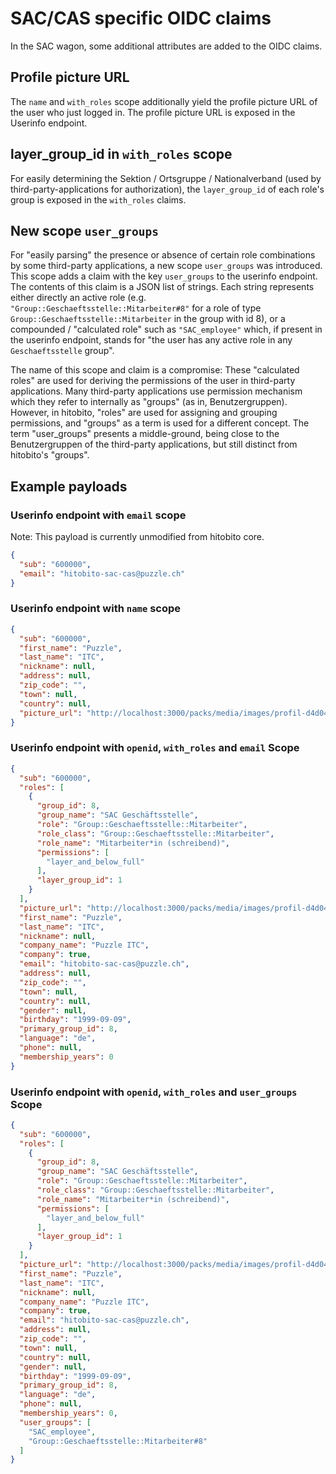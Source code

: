 # SAC/CAS specific OIDC claims

In the SAC wagon, some additional attributes are added to the OIDC claims.

## Profile picture URL

The `name` and `with_roles` scope additionally yield the profile picture URL of the user who just logged in. The profile picture URL is exposed in the Userinfo endpoint.

## layer_group_id in `with_roles` scope

For easily determining the Sektion / Ortsgruppe / Nationalverband (used by third-party-applications for authorization), the `layer_group_id` of each role's group is exposed in the `with_roles` claims.

## New scope `user_groups`

For "easily parsing" the presence or absence of certain role combinations by some third-party applications, a new scope `user_groups` was introduced.
This scope adds a claim with the key `user_groups` to the userinfo endpoint. The contents of this claim is a JSON list of strings. Each string represents either directly an active role (e.g. `"Group::Geschaeftsstelle::Mitarbeiter#8"` for a role of type `Group::Geschaeftsstelle::Mitarbeiter` in the group with id 8), or a compounded / "calculated role" such as `"SAC_employee"` which, if present in the userinfo endpoint, stands for "the user has any active role in any `Geschaeftsstelle` group".

The name of this scope and claim is a compromise: These "calculated roles" are used for deriving the permissions of the user in third-party applications. Many third-party applications use permission mechanism which they refer to internally as "groups" (as in, Benutzergruppen). However, in hitobito, "roles" are used for assigning and grouping permissions, and "groups" as a term is used for a different concept. The term "user_groups" presents a middle-ground, being close to the Benutzergruppen of the third-party applications, but still distinct from hitobito's "groups".

## Example payloads

### Userinfo endpoint with `email` scope

Note: This payload is currently unmodified from hitobito core.

```json
{
  "sub": "600000",
  "email": "hitobito-sac-cas@puzzle.ch"
}
```

### Userinfo endpoint with `name` scope

```json
{
  "sub": "600000",
  "first_name": "Puzzle",
  "last_name": "ITC",
  "nickname": null,
  "address": null,
  "zip_code": "",
  "town": null,
  "country": null,
  "picture_url": "http://localhost:3000/packs/media/images/profil-d4d04543c5d265981cecf6ce059f2c5d.svg"
}
```

### Userinfo endpoint with `openid`, `with_roles` and `email` Scope

```json
{
  "sub": "600000",
  "roles": [
    {
      "group_id": 8,
      "group_name": "SAC Geschäftsstelle",
      "role": "Group::Geschaeftsstelle::Mitarbeiter",
      "role_class": "Group::Geschaeftsstelle::Mitarbeiter",
      "role_name": "Mitarbeiter*in (schreibend)",
      "permissions": [
        "layer_and_below_full"
      ],
      "layer_group_id": 1
    }
  ],
  "picture_url": "http://localhost:3000/packs/media/images/profil-d4d04543c5d265981cecf6ce059f2c5d.svg",
  "first_name": "Puzzle",
  "last_name": "ITC",
  "nickname": null,
  "company_name": "Puzzle ITC",
  "company": true,
  "email": "hitobito-sac-cas@puzzle.ch",
  "address": null,
  "zip_code": "",
  "town": null,
  "country": null,
  "gender": null,
  "birthday": "1999-09-09",
  "primary_group_id": 8,
  "language": "de",
  "phone": null,
  "membership_years": 0
}
```

### Userinfo endpoint with `openid`, `with_roles` and `user_groups` Scope

```json
{
  "sub": "600000",
  "roles": [
    {
      "group_id": 8,
      "group_name": "SAC Geschäftsstelle",
      "role": "Group::Geschaeftsstelle::Mitarbeiter",
      "role_class": "Group::Geschaeftsstelle::Mitarbeiter",
      "role_name": "Mitarbeiter*in (schreibend)",
      "permissions": [
        "layer_and_below_full"
      ],
      "layer_group_id": 1
    }
  ],
  "picture_url": "http://localhost:3000/packs/media/images/profil-d4d04543c5d265981cecf6ce059f2c5d.svg",
  "first_name": "Puzzle",
  "last_name": "ITC",
  "nickname": null,
  "company_name": "Puzzle ITC",
  "company": true,
  "email": "hitobito-sac-cas@puzzle.ch",
  "address": null,
  "zip_code": "",
  "town": null,
  "country": null,
  "gender": null,
  "birthday": "1999-09-09",
  "primary_group_id": 8,
  "language": "de",
  "phone": null,
  "membership_years": 0,
  "user_groups": [
    "SAC_employee",
    "Group::Geschaeftsstelle::Mitarbeiter#8"
  ]
}
```
